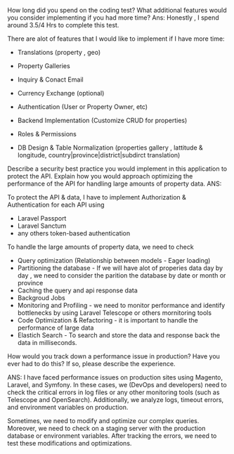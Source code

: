 How long did you spend on the coding test? What additional features would you consider implementing if you had more time?
Ans: 
Honestly , I spend around 3.5/4 Hrs to complete this test.

There are alot of features that I would like to implement if I have more time: 
- Translations (property , geo)
- Property Galleries 
- Inquiry & Conact Email
- Currency Exchange (optional)

- Authentication (User or Property Owner, etc)
- Backend Implementation (Customize CRUD for properties)
- Roles & Permissions 
- DB Design & Table Normalization (properties gallery , lattitude & longitude, country|province|district|subdirct translation)

Describe a security best practice you would implement in this application to protect the API.
Explain how you would approach optimizing the performance of the API for handling large amounts of property data.
ANS: 

To protect the API & data, I have to implement Authorization & Authentication for each API using
- Laravel Passport
- Laravel Sanctum
- any others token-based authentication

To handle the large amounts of property data, we need to check
- Query optimization (Relationship between models - Eager loading)
- Partitioning the database - If we will have alot of properies data day by day , we need to consider the parition the database by date or month or province
- Caching the query and api response data 
- Backgroud Jobs 
- Monitoring and Profiling - we need to monitor performance and identify bottlenecks by using Laravel Telescope or others mornitoring tools
- Code Optimization & Refactoring - it is important to handle the performance of large data
- Elastich Search - To search and store the data and response back the data in milliseconds.

How would you track down a performance issue in production? Have you ever had to do this? If so, please describe the experience.

ANS:
I have faced performance issues on production sites using Magento, Laravel, and Symfony. In these cases, we (DevOps and developers) need to check the critical errors in log files or any other monitoring tools (such as Telescope and OpenSearch). Additionally, we analyze logs, timeout errors, and environment variables on production.

Sometimes, we need to modify and optimize our complex queries. Moreover, we need to check on a staging server with the production database or environment variables. After tracking the errors, we need to test these modifications and optimizations.
